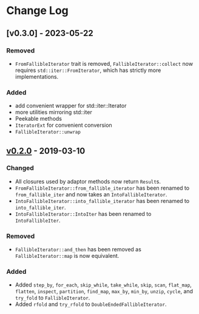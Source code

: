 # Change Log

## [v0.3.0] - 2023-05-22

### Removed

* `FromFallibleIterator` trait is removed, `FallibleIterator::collect` now requires `std::iter::FromIterator`,
  which has strictly more implementations.

### Added

* add convenient wrapper for std::iter::Iterator
* more utilities mirroring std::iter
* Peekable methods
* `IteratorExt` for convenient conversion
* `FallibleIterator::unwrap`

## [v0.2.0] - 2019-03-10

### Changed

* All closures used by adaptor methods now return `Result`s.
* `FromFallibleIterator::from_fallible_iterator` has been renamed to `from_fallible_iter` and now takes an
    `IntoFallibleIterator`.
* `IntoFallibleIterator::into_fallible_iterator` has been renamed to `into_fallible_iter`.
* `IntoFallibleIterator::IntoIter` has been renamed to `IntoFallibleIter`.

### Removed

* `FallibleIterator::and_then` has been removed as `FallibleIterator::map` is now equivalent.

### Added

* Added `step_by`, `for_each`, `skip_while`, `take_while`, `skip`, `scan`, `flat_map`, `flatten`, `inspect`,
    `partition`, `find_map`, `max_by`, `min_by`, `unzip`, `cycle`, and `try_fold` to `FallibleIterator`.
* Added `rfold` and `try_rfold` to `DoubleEndedFallibleIterator`.

[Unreleased]: https://github.com/sfackler/rust-fallible-iterator/compare/v0.2.0...master
[v0.2.0]: https://github.com/sfackler/rust-fallible-iterator/compare/v0.1.5...v0.2.0
